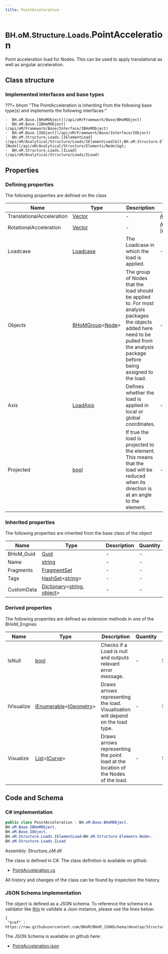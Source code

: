 ```yaml
---
title: PointAcceleration
---
```


# <small>BH.oM.Structure.Loads.</small>**PointAcceleration**

Point acceleration load for Nodes. This can be used to apply translational as well as angular acceleration.

## Class structure

### Implemented interfaces and base types

???+ bhom "The PointAcceleration is inheriting from the following base type(s) and implements the following interfaces:"

    -  BH.oM.Base.[BHoMObject](/api/oM/Framework/Base/BHoMObject)
    -  BH.oM.Base.[IBHoMObject](/api/oM/Framework/Base/Interface/IBHoMObject)
    -  BH.oM.Base.[IObject](/api/oM/Framework/Base/Interface/IObject)
    -  BH.oM.Structure.Loads.[IElementLoad](/api/oM/Analytical/Structure/Loads/IElementLoad)&lt;BH.oM.Structure.Elements.[Node](/api/oM/Analytical/Structure/Elements/Node)&gt;
    -  BH.oM.Structure.Loads.[ILoad](/api/oM/Analytical/Structure/Loads/ILoad)


## Properties



### Defining properties

The following properties are defined on the class

| Name             | Type             | Description      | Quantity         |
|------------------|------------------|------------------|------------------|
| TranslationalAcceleration | [Vector](/api/oM/Dimensional/Geometry/Vector/Vector) | - | [Acceleration](/api/oM/Dimensional/Quantities/Attributes/Acceleration) [m/s²] |
| RotationalAcceleration | [Vector](/api/oM/Dimensional/Geometry/Vector/Vector) | - | [AngularAcceleration](/api/oM/Dimensional/Quantities/Attributes/AngularAcceleration) [rad/s²] |
| Loadcase | [Loadcase](/api/oM/Analytical/Structure/Loads/Loadcase) | The Loadcase in which the load is applied. | - |
| Objects | [BHoMGroup](/api/oM/Framework/Base/BHoMGroup)&lt;[Node](/api/oM/Analytical/Structure/Elements/Node)&gt; | The group of Nodes that the load should be applied to. For most analysis packages the objects added here need to be pulled from the analysis package before being assigned to the load. | - |
| Axis | [LoadAxis](/api/oM/Analytical/Structure/Loads/Enums/LoadAxis) | Defines whether the load is applied in local or global coordinates. | - |
| Projected | [bool](https://learn.microsoft.com/en-us/dotnet/api/System.Boolean?view=netstandard-2.0) | If true the load is projected to the element. This means that the load will be reduced when its direction is at an angle to the element. | - |


### Inherited properties
The following properties are inherited from the base class of the object

| Name             | Type             | Description      | Quantity         |
|------------------|------------------|------------------|------------------|
| BHoM_Guid | [Guid](https://learn.microsoft.com/en-us/dotnet/api/System.Guid?view=netstandard-2.0) | - | - |
| Name | [string](https://learn.microsoft.com/en-us/dotnet/api/System.String?view=netstandard-2.0) | - | - |
| Fragments | [FragmentSet](/api/oM/Framework/Base/FragmentSet) | - | - |
| Tags | [HashSet](https://learn.microsoft.com/en-us/dotnet/api/System.Collections.Generic.HashSet-1?view=netstandard-2.0)&lt;[string](https://learn.microsoft.com/en-us/dotnet/api/System.String?view=netstandard-2.0)&gt; | - | - |
| CustomData | [Dictionary](https://learn.microsoft.com/en-us/dotnet/api/System.Collections.Generic.Dictionary-2?view=netstandard-2.0)&lt;[string](https://learn.microsoft.com/en-us/dotnet/api/System.String?view=netstandard-2.0), [object](https://learn.microsoft.com/en-us/dotnet/api/System.Object?view=netstandard-2.0)&gt; | - | - |


### Derived properties

The following properties are defined as extension methods in one of the BHoM_Engines

| Name             | Type             | Description      | Quantity         | Engine           |
|------------------|------------------|------------------|------------------|------------------|
| IsNull | [bool](https://learn.microsoft.com/en-us/dotnet/api/System.Boolean?view=netstandard-2.0) | Checks if a Load is null and outputs relevant error message. | - | Structure_Engine |
| IVisualize | [IEnumerable](https://learn.microsoft.com/en-us/dotnet/api/System.Collections.Generic.IEnumerable-1?view=netstandard-2.0)&lt;[IGeometry](/api/oM/Dimensional/Geometry/Interface/IGeometry)&gt; | Draws arrows representing the load. Visualisation will depend on the load type. | - | Structure_Engine |
| Visualize | [List](https://learn.microsoft.com/en-us/dotnet/api/System.Collections.Generic.List-1?view=netstandard-2.0)&lt;[ICurve](/api/oM/Dimensional/Geometry/Curve/ICurve)&gt; | Draws arrows representing the point load at the location of the Nodes of the load. | - | Structure_Engine |


## Code and Schema

### C# implementation

``` C# title="C#"
public class PointAcceleration : BH.oM.Base.BHoMObject,
BH.oM.Base.IBHoMObject,
BH.oM.Base.IObject,
BH.oM.Structure.Loads.IElementLoad<BH.oM.Structure.Elements.Node>,
BH.oM.Structure.Loads.ILoad
```

Assembly: Structure_oM.dll

The class is defined in C#. The class definition is available on github:

- [PointAcceleration.cs](https://github.com/BHoM/BHoM/blob/develop/Structure_oM/Loads\PointAcceleration.cs)

All history and changes of the class can be found by inspection the history.
### JSON Schema implementation

The object is defined as a JSON schema. To reference the schema in a validator like [this](https://www.jsonschemavalidator.net/) to validate a Json instance, please use the lines below:

``` { .json .copy .select } title="JSON Schema"
{
 "$ref" : https://raw.githubusercontent.com/BHoM/BHoM_JSONSchema/develop/Structure_oM/Loads/PointAcceleration.json}
```

The JSON Schema is available on github here:

- [PointAcceleration.json](https://github.com/BHoM/BHoM_JSONSchema/blob/develop/Structure_oM/Loads/PointAcceleration.json)
